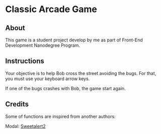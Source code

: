
# Classic Arcade Game

## About

This game is a student project develop by me as part of Front-End Development Nanodegree Program.

## Instructions

Your objective is to help Bob cross the street avoiding the bugs. For that, you must use your keyboard arrow keys.

If one of the bugs crashes with Bob, the game start again. 

## Credits

Some of functions are inspired from another authors:

Modal: [Sweetalert2](https://sweetalert2.github.io/) 